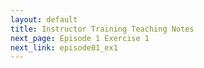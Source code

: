 ```yaml
---
layout: default
title: Instructor Training Teaching Notes
next_page: Episode 1 Exercise 1
next_link: episode01_ex1
---
```



